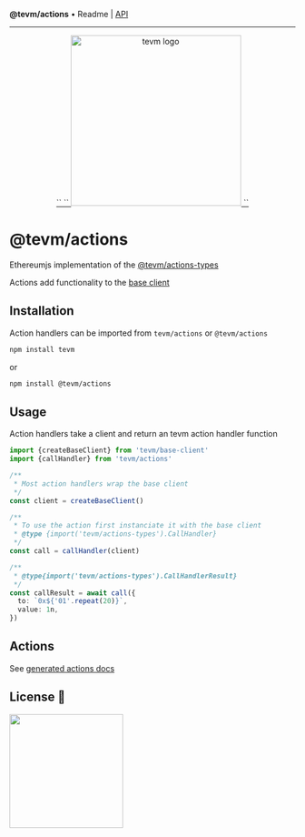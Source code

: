 **@tevm/actions** • Readme \| [API](globals.md)

***

<p align="center">
  <a href="https://tevm.sh/">
    `<picture>`
      `<source media="(prefers-color-scheme: dark)" srcset="https://user-images.githubusercontent.com/35039927/218812217-92f0f784-cb85-43b9-9ca6-e2b9effd9eb2.png">`
      <img alt="tevm logo" src="https://user-images.githubusercontent.com/35039927/218812217-92f0f784-cb85-43b9-9ca6-e2b9effd9eb2.png" width="auto" height="300">
    `</picture>`
  </a>
</p>

# @tevm/actions

Ethereumjs implementation of the [@tevm/actions-types](../actions-types)

Actions add functionality to the [base client](https://github.com/evmts/tevm-monorepo/tree/main/packages/base-client)

## Installation

Action handlers can be imported from `tevm/actions` or `@tevm/actions`

```bash
npm install tevm
```

or 

```bash
npm install @tevm/actions
```

## Usage

Action handlers take a client and return an tevm action handler function

```typescript
import {createBaseClient} from 'tevm/base-client'
import {callHandler} from 'tevm/actions'

/**
 * Most action handlers wrap the base client
 */
const client = createBaseClient()

/**
 * To use the action first instanciate it with the base client
 * @type {import('tevm/actions-types').CallHandler}
 */
const call = callHandler(client)

/**
 * @type{import('tevm/actions-types').CallHandlerResult}
 */
const callResult = await call({
  to: `0x${'01'.repeat(20)}`,
  value: 1n,
})
```

## Actions

See [generated actions docs](./docs/API.md)

## License 📄

<a href="./LICENSE"><img src="https://user-images.githubusercontent.com/35039927/231030761-66f5ce58-a4e9-4695-b1fe-255b1bceac92.png" width="200" /></a>
